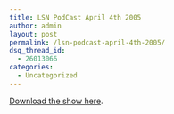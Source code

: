 ```yaml
---
title: LSN PodCast April 4th 2005
author: admin
layout: post
permalink: /lsn-podcast-april-4th-2005/
dsq_thread_id:
  - 26013066
categories:
  - Uncategorized
---
```

[Download the show here][1].

 [1]: http://libsyn.com/media/lotas/lsnpodcast-20050325.mp3